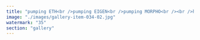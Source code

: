 ```yaml
---
title: "pumping ETH<br />pumping EIGEN<br />pumping MORPHO<br /><br />https://lnkd.in/eS6yhZxB"
image: "./images/gallery-item-034-02.jpg"
watermark: "35"
section: "gallery"
---
```

